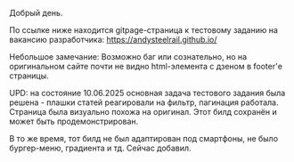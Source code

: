 Добрый день.

По ссылке ниже находится gitpage-страница к тестовому заданию на вакансию разработчика:
https://andysteelrail.github.io/

Небольшое замечание:
Возможно баг или сознательно, но на оригинальном сайте почти не видно html-элемента с дзеном в footer'е страницы.

UPD: на состояние 10.06.2025 основная задача тестового задания была решена - плашки статей реагировали на фильтр, 
пагинация работала. Страница была визуально похожа на оригинал. Этот билд сохранён и может быть продемонстрирован.

В то же время, тот билд не был адаптирован под смартфоны, не было бургер-меню, градиента и тд. Сейчас добавил.
